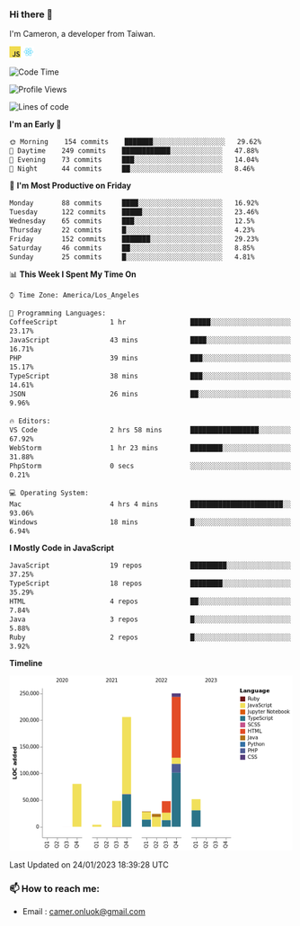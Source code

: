 ### Hi there 👋

I'm Cameron, a developer from Taiwan.


<code><img height="20" src="https://raw.githubusercontent.com/github/explore/80688e429a7d4ef2fca1e82350fe8e3517d3494d/topics/javascript/javascript.png"></code>
<code><img height="20" src="https://raw.githubusercontent.com/github/explore/80688e429a7d4ef2fca1e82350fe8e3517d3494d/topics/react/react.png"></code>



<!--START_SECTION:waka-->
![Code Time](http://img.shields.io/badge/Code%20Time-714%20hrs%2038%20mins-blue)

![Profile Views](http://img.shields.io/badge/Profile%20Views-1-blue)

![Lines of code](https://img.shields.io/badge/From%20Hello%20World%20I%27ve%20Written-741%20Thousand%20lines%20of%20code-blue)

**I'm an Early 🐤** 

```text
🌞 Morning    154 commits    ███████░░░░░░░░░░░░░░░░░░   29.62% 
🌆 Daytime    249 commits    ████████████░░░░░░░░░░░░░   47.88% 
🌃 Evening    73 commits     ███░░░░░░░░░░░░░░░░░░░░░░   14.04% 
🌙 Night      44 commits     ██░░░░░░░░░░░░░░░░░░░░░░░   8.46%

```
📅 **I'm Most Productive on Friday** 

```text
Monday       88 commits     ████░░░░░░░░░░░░░░░░░░░░░   16.92% 
Tuesday      122 commits    █████░░░░░░░░░░░░░░░░░░░░   23.46% 
Wednesday    65 commits     ███░░░░░░░░░░░░░░░░░░░░░░   12.5% 
Thursday     22 commits     █░░░░░░░░░░░░░░░░░░░░░░░░   4.23% 
Friday       152 commits    ███████░░░░░░░░░░░░░░░░░░   29.23% 
Saturday     46 commits     ██░░░░░░░░░░░░░░░░░░░░░░░   8.85% 
Sunday       25 commits     █░░░░░░░░░░░░░░░░░░░░░░░░   4.81%

```


📊 **This Week I Spent My Time On** 

```text
⌚︎ Time Zone: America/Los_Angeles

💬 Programming Languages: 
CoffeeScript             1 hr                █████░░░░░░░░░░░░░░░░░░░░   23.17% 
JavaScript               43 mins             ████░░░░░░░░░░░░░░░░░░░░░   16.71% 
PHP                      39 mins             ███░░░░░░░░░░░░░░░░░░░░░░   15.17% 
TypeScript               38 mins             ███░░░░░░░░░░░░░░░░░░░░░░   14.61% 
JSON                     26 mins             ██░░░░░░░░░░░░░░░░░░░░░░░   9.96%

🔥 Editors: 
VS Code                  2 hrs 58 mins       █████████████████░░░░░░░░   67.92% 
WebStorm                 1 hr 23 mins        ████████░░░░░░░░░░░░░░░░░   31.88% 
PhpStorm                 0 secs              ░░░░░░░░░░░░░░░░░░░░░░░░░   0.21%

💻 Operating System: 
Mac                      4 hrs 4 mins        ███████████████████████░░   93.06% 
Windows                  18 mins             █░░░░░░░░░░░░░░░░░░░░░░░░   6.94%

```

**I Mostly Code in JavaScript** 

```text
JavaScript               19 repos            █████████░░░░░░░░░░░░░░░░   37.25% 
TypeScript               18 repos            ████████░░░░░░░░░░░░░░░░░   35.29% 
HTML                     4 repos             ██░░░░░░░░░░░░░░░░░░░░░░░   7.84% 
Java                     3 repos             █░░░░░░░░░░░░░░░░░░░░░░░░   5.88% 
Ruby                     2 repos             █░░░░░░░░░░░░░░░░░░░░░░░░   3.92%

```


**Timeline**

![Chart not found](https://raw.githubusercontent.com/camer0nluo/camer0nluo/main/charts/bar_graph.png) 


 Last Updated on 24/01/2023 18:39:28 UTC
<!--END_SECTION:waka-->

### 📫 How to reach me:
- Email : camer.onluok@gmail.com
